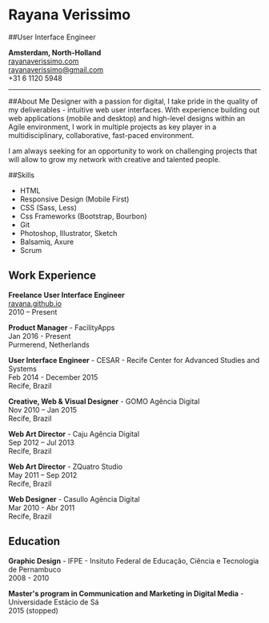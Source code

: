 # Rayana Verissimo
##User Interface Engineer

**Amsterdam, North-Holland**  
[rayanaverissimo.com](http://www.rayanaverissimo.com)  
[rayanaverissimo@gmail.com](mailto:rayanaverissimo@gmail.com)  
+31 6 1120 5948

---

##About Me
Designer with a passion for digital, I take pride in the quality of my deliverables - intuitive web user interfaces. With experience building out web applications (mobile and desktop) and high-level designs within an Agile environment, I work in multiple projects as key player in a multidisciplinary, collaborative, fast-paced environment.

I am always seeking for an opportunity to work on challenging projects that will allow to grow my network with creative and talented people.

##Skills

* HTML
* Responsive Design (Mobile First)
* CSS (Sass, Less)
* Css Frameworks (Bootstrap, Bourbon)
* Git
* Photoshop, Illustrator, Sketch
* Balsamiq, Axure
* Scrum

## Work Experience

**Freelance User Interface Engineer**  
[rayana.github.io](http://www.rayana.github.io)  
2010 – Present

**Product Manager** - FacilityApps  
Jan 2016 - Present  
Purmerend, Netherlands

**User Interface Engineer** - CESAR - Recife Center for Advanced Studies and Systems  
Feb 2014 - December 2015  
Recife, Brazil

**Creative, Web & Visual Designer** - GOMO Agência Digital  
Nov 2010 – Jan 2015  
Recife, Brazil

**Web Art Director** - Caju Agência Digital  
Sep 2012 – Jul 2013  
Recife, Brazil

**Web Art Director** - ZQuatro Studio  
May 2011 – Sep 2012  
Recife, Brazil

**Web Designer** - Casullo Agência Digital  
Mar 2010 - Abr 2011  
Recife, Brazil

## Education
**Graphic Design** - IFPE - Insituto Federal de Educação, Ciência e Tecnologia de Pernambuco  
2008 - 2010

**Master's program in Communication and Marketing in Digital Media** - Universidade Estácio de Sá  
2015 (stopped)
